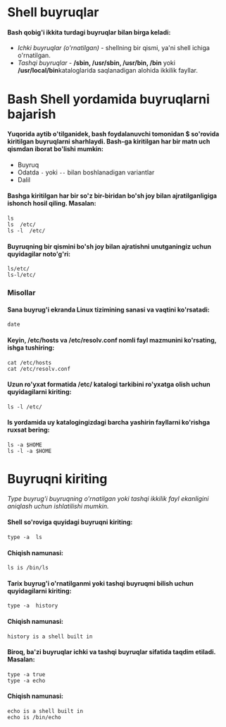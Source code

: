 # Shell buyruqlar


#### Bash qobig'i ikkita turdagi buyruqlar bilan birga keladi:

- *Ichki buyruqlar (o'rnatilgan)* - shellning bir qismi, ya'ni shell ichiga o'rnatilgan.
- *Tashqi buyruqlar* - **/sbin, /usr/sbin, /usr/bin, /bin** yoki **/usr/local/bin**kataloglarida saqlanadigan alohida ikkilik fayllar.


# Bash Shell yordamida buyruqlarni bajarish

#### Yuqorida aytib o'tilganidek, bash foydalanuvchi tomonidan $ so'rovida kiritilgan buyruqlarni sharhlaydi. Bash-ga kiritilgan har bir matn uch qismdan iborat bo'lishi mumkin:

- Buyruq
- Odatda ```-``` yoki ```--``` bilan boshlanadigan variantlar
- Dalil

#### Bashga kiritilgan har bir so'z bir-biridan bo'sh joy bilan ajratilganligiga ishonch hosil qiling.  Masalan:

```
ls
ls  /etc/
ls -l  /etc/

```


#### Buyruqning bir qismini bo'sh joy bilan ajratishni unutganingiz uchun quyidagilar noto'g'ri:

```
ls/etc/ 
ls-l/etc/
```


### Misollar

#### Sana buyrug'i ekranda Linux tizimining sanasi va vaqtini ko'rsatadi:

```
date
```

#### Keyin, /etc/hosts va /etc/resolv.conf nomli fayl mazmunini ko'rsating, ishga tushiring:

```
cat /etc/hosts
cat /etc/resolv.conf
```

#### Uzun ro'yxat formatida /etc/ katalogi tarkibini ro'yxatga olish uchun quyidagilarni kiriting:

```
ls -l /etc/
```

#### ls yordamida uy katalogingizdagi barcha yashirin fayllarni ko'rishga ruxsat bering:


```
ls -a $HOME
ls -l -a $HOME

```

# Buyruqni kiriting

*Type buyrug'i buyruqning o'rnatilgan yoki tashqi ikkilik fayl ekanligini aniqlash uchun ishlatilishi mumkin.*

####  Shell so'roviga quyidagi buyruqni kiriting:


```
type -a  ls
```

#### Chiqish namunasi:

```
ls is /bin/ls
```


#### Tarix buyrug'i o'rnatilganmi yoki tashqi buyruqmi bilish uchun quyidagilarni kiriting:


```
type -a  history
```

#### Chiqish namunasi:

```
history is a shell built in

```


#### Biroq, ba'zi buyruqlar ichki va tashqi buyruqlar sifatida taqdim etiladi. Masalan:

```
type -a true
type -a echo

```

#### Chiqish namunasi:

```
echo is a shell built in
echo is /bin/echo
```